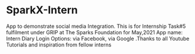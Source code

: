 # SparkX-Intern
 App to demonstrate social media Integration. This is for Internship Task#5 fulfilment under GRIP at The Sparks Foundation for May,2021 App name: Intern Diary Login Options: via Facebook, via Google .Thanks to all Youtube Tutorials and inspiration from fellow interns
